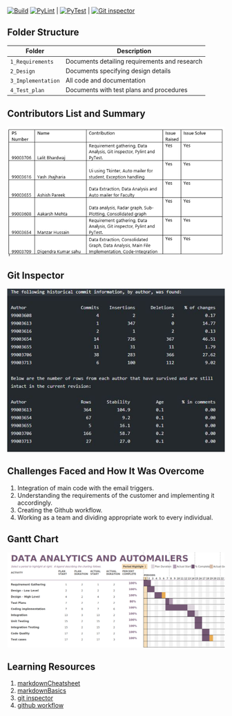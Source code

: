 [![Build](https://github.com/99003654/App_for_student/actions/workflows/gitinspector.yml/badge.svg)](https://github.com/99003654/App_for_student/actions/workflows/gitinspector.yml)
[![PyLint](https://github.com/99003654/App_for_student/actions/workflows/pylint.yml/badge.svg)](https://github.com/99003654/App_for_student/actions/workflows/pylint.yml)  |
[![PyTest](https://github.com/99003654/App_for_student/actions/workflows/pytest.yml/badge.svg)](https://github.com/99003654/App_for_student/actions/workflows/pytest.yml) | 
[![Git inspector](https://github.com/99003654/App_for_student/actions/workflows/gitinspector.yml/badge.svg)](https://github.com/99003654/App_for_student/actions/workflows/gitinspector.yml)


## Folder Structure
Folder             | Description
-------------------| -----------------------------------------
`1_Requirements`   | Documents detailing requirements and research
`2_Design`         | Documents specifying design details
`3_Implementation` | All code and documentation
`4_Test_plan`      | Documents with test plans and procedures

## Contributors List and Summary
![alt_text](https://github.com/99003654/App_for_student/blob/main/Contribution.PNG)


## Git Inspector

![alt_text](https://github.com/99003654/App_for_student/blob/main/gitinspector.JPG)

## Challenges Faced and How It Was Overcome

1. Integration of main code with the email triggers.
2. Understanding the requirements of the customer and implementing it accordingly. 
3. Creating the Github workflow.
4. Working as a team and dividing appropriate work to every individual.


## Gantt Chart

![alt_text](https://github.com/99003654/App_for_student/blob/main/Gantt_chart.png)
## Learning Resources
1. [markdownCheatsheet](https://github.com/adam-p/markdown-here/wiki/Markdown-Cheatsheet)
2. [markdownBasics](https://guides.github.com/features/mastering-markdown/)
3. [git inspector](https://github.com/ejwa/gitinspector.git)
4. [github workflow](https://docs.github.com/en/actions/learn-github-action)
